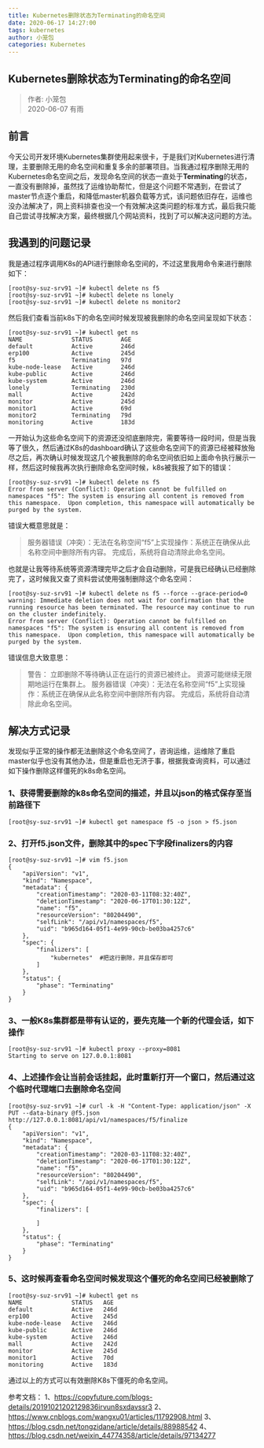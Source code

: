 ```yaml
---
title: Kubernetes删除状态为Terminating的命名空间
date: 2020-06-17 14:27:00
tags: kubernetes
author: 小笼包
categories: Kubernetes
---
```


## Kubernetes删除状态为Terminating的命名空间

> 作者: 小笼包  
> 2020-06-07 有雨

## 前言

今天公司开发环境Kubernetes集群使用起来很卡，于是我们对Kubernetes进行清理，主要删除无用的命名空间和重复多余的部署项目。当我通过程序删除无用的Kubernetes命名空间之后，发现命名空间的状态一直处于**Terminating**的状态，一直没有删除掉，虽然找了运维协助帮忙，但是这个问题不常遇到，在尝试了master节点逐个重启，和降低master机器负载等方式，该问题依旧存在，运维也没办法解决了，网上资料排查也没一个有效解决这类问题的标准方式，最后我只能自己尝试寻找解决方案，最终根据几个网站资料，找到了可以解决这问题的方法。  

<!-- more -->

## 我遇到的问题记录

我是通过程序调用K8s的API进行删除命名空间的，不过这里我用命令来进行删除如下：

``` shell
[root@sy-suz-srv91 ~]# kubectl delete ns f5
[root@sy-suz-srv91 ~]# kubectl delete ns lonely
[root@sy-suz-srv91 ~]# kubectl delete ns monitor2
```

然后我们查看当前k8s下的命名空间时候发现被我删除的命名空间呈现如下状态：  

``` shell
[root@sy-suz-srv91 ~]# kubectl get ns
NAME              STATUS        AGE
default           Active        246d
erp100            Active        245d
f5                Terminating   97d
kube-node-lease   Active        246d
kube-public       Active        246d
kube-system       Active        246d
lonely            Terminating   230d
mall              Active        242d
monitor           Active        245d
monitor1          Active        69d
monitor2          Terminating   79d
monitoring        Active        183d
```

一开始认为这些命名空间下的资源还没彻底删除完，需要等待一段时间，但是当我等了很久，然后通过K8s的dashboard确认了这些命名空间下的资源已经被释放殆尽之后，再次确认时候发现这几个被我删除的命名空间依旧如上面命令执行展示一样，然后这时候我再次执行删除命名空间时候，k8s被我报了如下的错误：  

``` shell
[root@sy-suz-srv91 ~]# kubectl delete ns f5
Error from server (Conflict): Operation cannot be fulfilled on namespaces "f5": The system is ensuring all content is removed from this namespace.  Upon completion, this namespace will automatically be purged by the system.
```

错误大概意思就是：

>服务器错误（冲突）：无法在名称空间“f5”上实现操作：系统正在确保从此名称空间中删除所有内容。 完成后，系统将自动清除此命名空间。

也就是让我等待系统等资源清理完毕之后才会自动删除，可是我已经确认已经删除完了，这时候我又查了资料尝试使用强制删除这个命名空间：  

``` shell
[root@sy-suz-srv91 ~]# kubectl delete ns f5 --force --grace-period=0
warning: Immediate deletion does not wait for confirmation that the running resource has been terminated. The resource may continue to run on the cluster indefinitely.
Error from server (Conflict): Operation cannot be fulfilled on namespaces "f5": The system is ensuring all content is removed from this namespace.  Upon completion, this namespace will automatically be purged by the system.
```

错误信息大致意思：  
> 警告： 立即删除不等待确认正在运行的资源已被终止。 资源可能继续无限期地运行在集群上。 
> 服务器错误（冲突）：无法在名称空间“f5”上实现操作：系统正在确保从此名称空间中删除所有内容。 完成后，系统将自动清除此命名空间。

## 解决方式记录

发现似乎正常的操作都无法删除这个命名空间了，咨询运维，运维除了重启master似乎也没有其他办法，但是重启也无济于事，根据我查询资料，可以通过如下操作删除这样僵死的k8s命名空间。  

### 1、获得需要删除的k8s命名空间的描述，并且以json的格式保存至当前路径下

``` shell
[root@sy-suz-srv91 ~]# kubectl get namespace f5 -o json > f5.json
```

### 2、打开**f5.json**文件，删除其中的**spec**下字段**finalizers**的内容

``` shell
[root@sy-suz-srv91 ~]# vim f5.json
{
    "apiVersion": "v1",
    "kind": "Namespace",
    "metadata": {
        "creationTimestamp": "2020-03-11T08:32:40Z",
        "deletionTimestamp": "2020-06-17T01:30:12Z",
        "name": "f5",
        "resourceVersion": "80204490",
        "selfLink": "/api/v1/namespaces/f5",
        "uid": "b965d164-05f1-4e99-90cb-be03ba4257c6"
    },
    "spec": {
        "finalizers": [
            "kubernetes"  #把这行删除，并且保存即可
        ]
    },
    "status": {
        "phase": "Terminating"
    }
}
```

### 3、一般K8s集群都是带有认证的，要先克隆一个新的代理会话，如下操作

``` shell
[root@sy-suz-srv91 ~]# kubectl proxy --proxy=8081
Starting to serve on 127.0.0.1:8081
```

### 4、上述操作会让当前会话挂起，此时重新打开一个窗口，然后通过这个临时代理端口去删除命名空间

``` shell
[root@sy-suz-srv91 ~]# curl -k -H "Content-Type: application/json" -X PUT --data-binary @f5.json http://127.0.0.1:8081/api/v1/namespaces/f5/finalize
{
    "apiVersion": "v1",
    "kind": "Namespace",
    "metadata": {
        "creationTimestamp": "2020-03-11T08:32:40Z",
        "deletionTimestamp": "2020-06-17T01:30:12Z",
        "name": "f5",
        "resourceVersion": "80204490",
        "selfLink": "/api/v1/namespaces/f5",
        "uid": "b965d164-05f1-4e99-90cb-be03ba4257c6"
    },
    "spec": {
        "finalizers": [

        ]
    },
    "status": {
        "phase": "Terminating"
    }
}
```

### 5、这时候再查看命名空间时候发现这个僵死的命名空间已经被删除了

``` shell
[root@sy-suz-srv91 ~]# kubectl get ns
NAME              STATUS   AGE
default           Active   246d
erp100            Active   245d
kube-node-lease   Active   246d
kube-public       Active   246d
kube-system       Active   246d
mall              Active   242d
monitor           Active   245d
monitor1          Active   70d
monitoring        Active   183d
```

通过以上的方式可以有效删除K8s下僵死的命名空间。

参考文档：
1、<https://copyfuture.com/blogs-details/20191021202129836irvun8sxdavssr3>
2、<https://www.cnblogs.com/wangxu01/articles/11792908.html>
3、<https://blog.csdn.net/tongzidane/article/details/88988542>
4、<https://blog.csdn.net/weixin_44774358/article/details/97134277>
